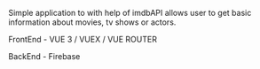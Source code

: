 Simple application to with help of imdbAPI allows user to get basic information about movies, tv shows or actors.

FrontEnd - VUE 3 / VUEX / VUE ROUTER

BackEnd - Firebase

